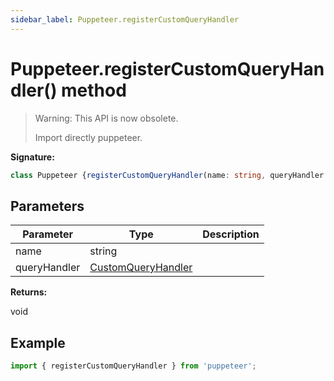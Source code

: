 ```yaml
---
sidebar_label: Puppeteer.registerCustomQueryHandler
---
```

# Puppeteer.registerCustomQueryHandler() method

> Warning: This API is now obsolete.
> 
> Import directly puppeteer.
> 

**Signature:**

```typescript
class Puppeteer {registerCustomQueryHandler(name: string, queryHandler: CustomQueryHandler): void;}
```

## Parameters

|  Parameter | Type | Description |
|  --- | --- | --- |
|  name | string |  |
|  queryHandler | [CustomQueryHandler](./puppeteer.customqueryhandler.md) |  |

**Returns:**

void

## Example


```ts
import { registerCustomQueryHandler } from 'puppeteer';
```

